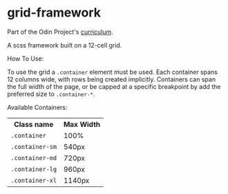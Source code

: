 # grid-framework

Part of the Odin Project's [curriculum](https://www.theodinproject.com/courses/html-and-css/lessons/design-your-own-grid-based-framework). 

A scss framework built on a 12-cell grid.

How To Use:

To use the grid a <code>.container</code> element must be used. Each container spans 12 columns wide, with rows being created implicitly.
Containers can span the full width of the page, or be capped at a specific breakpoint by add the preferred size to <code>.container-*</code>.

Available Containers:
<table>
  <tr>
    <th>Class name</th>
    <th>Max Width</th>
  </tr>
  <tr>
    <td>
      <code>.container</code>
    </td>
    <td>
      100%
    </td>
  </tr>
  <tr>
    <td>
      <code>.container-sm</code>
    </td>
    <td>
      540px
    </td>  
  </tr>
   <tr>
    <td>
      <code>.container-md</code>
    </td>
    <td>
      720px
    </td>  
  </tr>
   <tr>
    <td>
      <code>.container-lg</code>
    </td>
    <td>
      960px
    </td>  
  </tr>
  <tr>
    <td>
      <code>.container-xl</code>
    </td>
    <td>
      1140px
    </td>  
  </tr>
</table>  

